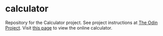 # calculator
Repository for the Calculator project. See project instructions at [The Odin Project](https://www.theodinproject.com/lessons/calculator).
Visit [this page](https://loumarven.github.io/calculator/) to view the online calculator.
